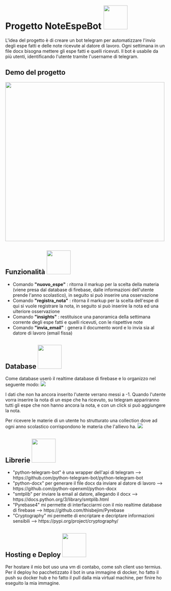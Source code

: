 <h1>Progetto NoteEspeBot <img width="75px" src="https://avatars.githubusercontent.com/u/16178365?s=400&v=4"></h1>
  L'idea del progetto è di creare un bot telegram per automatizzare l'invio degli espe fatti e delle note ricevute al datore di lavoro.
  Ogni settimana in un file docx bisogna mettere gli espe fatti e quelli ricevuti.
  Il bot è usabile da più utenti, identificando l'utente tramite l'username di telegram.

<h2>Demo del progetto</h2>
<img width="500px" src="https://user-images.githubusercontent.com/49570615/118365545-7c9ba480-b59d-11eb-9e89-e91620cdd34d.PNG">

<h2>Funzionalità <img width="75px" height="75px" src="https://cdn.pixabay.com/photo/2017/10/24/00/39/bot-icon-2883144_1280.png"></h2>
<ul>
  <li>Comando <b>"nuovo_espe"</b> : ritorna il markup per la scelta della materia (viene presa dal database di firebase, dalle informazioni dell'utente prende l'anno scolastico), in seguito si può inserire una osservazione</li>
  <li>Comando <b>"registra_nota"</b> : ritorna il markup per la scelta dell'espe di qui si vuole registrare la nota, in seguito si può inserire la nota ed una ulteriore osservazione</li>
    <li>Comando <b>"insights"</b> : restituisce una panoramica della settimana corrente degli espe fatti e quelli ricevuti, con le rispettive note</li>
    <li>Comando <b>"invia_email"</b> : genera il documento word e lo invia sia al datore di lavoro (email fissa)</li>
</ul>

<h2>Database <img width="75px" src = "https://4.bp.blogspot.com/-rtNRVM3aIvI/XJX_U07Z-II/AAAAAAAAJXY/YpdOo490FTgdKOxM4qDG-2-EzcNFAWkKACK4BGAYYCw/s1600/logo%2Bfirebase%2Bicon.png"></h2>
Come database userò il realtime database di firebase e lo organizzo nel seguente modo:
<img src = "https://user-images.githubusercontent.com/49570615/118365475-39413600-b59d-11eb-81ac-339cba93958a.PNG">

I dati che non ha ancora inserito l'utente verrano messi a -1.
Quando l'utente vorra inserire la nota di un espe che ha ricevuto, su telegram appariranno tutti gli espe che non hanno ancora la nota,
e con un click si può aggiungere la nota.

Per ricevere le materie di un utente ho strutturato una collection dove ad ogni anno scolastico corrispondono le materia che l'allievo ha.
<img src = "https://user-images.githubusercontent.com/49570615/118365769-870a6e00-b59e-11eb-952f-274c6e7c8206.PNG">

<h2>Librerie <img width="75px" src="https://cdn3.iconfinder.com/data/icons/logos-and-brands-adobe/512/267_Python-512.png"></h2>
<ul>
<li>"python-telegram-bot" è una wrapper dell'api di telegram --> https://github.com/python-telegram-bot/python-telegram-bot</li>
<li>"python-docx" per generare il file docx da inviare al datore di lavoro --> https://github.com/python-openxml/python-docx</li>
<li>"smtplib" per inviare la email al datore, allegando il docx --> https://docs.python.org/3/library/smtplib.html</li>
<li>"Pyrebase4" mi permette di interfacciarmi con il mio realtime database di firebase --> https://github.com/thisbejim/Pyrebase</li>
<li>"Cryptography" mi permette di encriptare e decriptare informazioni sensibili --> https://pypi.org/project/cryptography/</li>
</ul>

<h2>Hosting e Deploy <img width="75px" src="https://www.docker.com/sites/default/files/d8/styles/role_icon/public/2019-07/Moby-logo.png?itok=sYH_JEaJ"></h2>
Per hostare il mio bot uso una vm di contabo, come ssh client uso termius.
Per il deploy ho pacchetizzato il bot in una immagine di docker, ho fatto il push su docker hub e ho fatto il pull dalla mia virtual machine, per finire ho eseguito la mia immagine.

